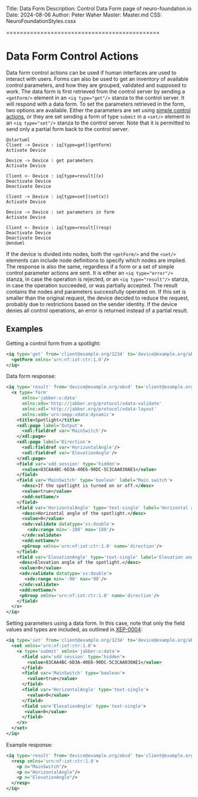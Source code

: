 Title: Data Form
Description: Control Data Form page of neuro-foundation.io
Date: 2024-08-06
Author: Peter Waher
Master: Master.md
CSS: NeuroFoundationStyles.cssx

=============================================

Data Form Control Actions
==========================

Data form control actions can be used if human interfaces are used to interact with users. Forms can also be used to get an inventory of available
control parameters, and how they are grouped, validated and supposed to work. The data form is first retrieved from the control server by sending a
`<getForm/>` element in an `<iq type="get"/>` stanza to the control server. It will respond with a data form. To set the parameters retrieved in the form, two
options are available. Either the parameters are set using [simple control actions](ControlSimpleActions.md), or they are set sending a form of type
`submit` in a `<set/>` element in an `<iq type="set"/>` stanza to the control server. Note that it is permitted to send only a partial form back to the control server.

```uml:Simple Control
@startuml
Client -> Device : iq[type=get](getForm)
Activate Device

Device -> Device : get parameters
Activate Device

Client <- Device : iq[type=result](x)
Deactivate Device
Deactivate Device

Client -> Device : iq[type=set](set(x))
Activate Device

Device -> Device : set parameters in form
Activate Device

Client <- Device : iq[type=result](resp)
Deactivate Device
Deactivate Device
@enduml
```

If the device is divided into nodes, both the `<getForm/>` and the `<set/>` elements can include node definitions to specify which nodes are implied.
The response is also the same, regardless if a form or a set of simple control parameter actions are sent. It is either an `<iq type="error"/>` stanza, 
in case the operation is rejected, or an `<iq type="result"/>` stanza, in case the operation succeeded, or was partially accepted. The result contains 
the nodes and parameters successfully operated on. If this set is smaller than the original request, the device decided to reduce the request, 
probably due to restrictions based on the sender identity. If the device denies all control operations, an error is returned instead of a partial result.


Examples
---------------

Getting a control form from a spotlight:

```xml
<iq type='get' from='client@example.org/1234' to='device@example.org/abcd' id='R0001'>
  <getForm xmlns='urn:nf:iot:ctr:1.0'/>
</iq>
```

Data form response:

```xml
<iq type='result' from='device@example.org/abcd' to='client@example.org/1234' id='R0001'>
  <x type='form'
      xmlns='jabber:x:data'
      xmlns:xdv='http://jabber.org/protocol/xdata-validate'
      xmlns:xdl='http://jabber.org/protocol/xdata-layout'
      xmlns:xdd='urn:xmpp:xdata:dynamic'>
    <title>Spotlight</title>
    <xdl:page label='Output'>
      <xdl:fieldref var='MainSwitch'/>
    </xdl:page>
    <xdl:page label='Direction'>
      <xdl:fieldref var='HorizontalAngle'/>
      <xdl:fieldref var='ElevationAngle'/>
    </xdl:page>
    <field var='xdd session' type='hidden'>
      <value>83CAA4BC-6D3A-40E6-90DC-5C3CAA030AE1</value>
    </field>
    <field var='MainSwitch' type='boolean' label='Main switch'>
      <desc>If the spotlight is turned on or off.</desc>
      <value>true</value>
      <xdd:notSame/>
    </field>
    <field var='HorizontalAngle' type='text-single' label='Horizontal angle:'>
      <desc>Horizontal angle of the spotlight.</desc>
      <value>0</value>
      <xdv:validate datatype='xs:double'>
        <xdv:range min='-180' max='180'/>
      </xdv:validate>
      <xdd:notSame/>
      <pGroup xmlns='urn:nf:iot:ctr:1.0' name='direction'/>
    </field>
    <field var='ElevationAngle' type='text-single' label='Elevation angle:'>
     <desc>Elevation angle of the spotlight.</desc>
     <value>0</value>
     <xdv:validate datatype='xs:double'>
       <xdv:range min='-90' max='90'/>
     </xdv:validate>
     <xdd:notSame/>
     <pGroup xmlns='urn:nf:iot:ctr:1.0' name='direction'/>
    </field>
  </x>
</iq>
```

Setting parameters using a data form. In this case, note that only the field values and types are included, as outlined in 
[XEP-0004](https://xmpp.org/extensions/xep-0004.html):

```xml
<iq type='set' from='client@example.org/1234' to='device@example.org/abcd' id='R0002'>
  <set xmlns='urn:nf:iot:ctr:1.0'>
    <x type='submit' xmlns='jabber:x:data'>
      <field var='xdd session' type='hidden'>
        <value>83CAA4BC-6D3A-40E6-90DC-5C3CAA030AE1</value>
      </field>
      <field var='MainSwitch' type='boolean'>
        <value>true</value>
      </field>
      <field var='HorizontalAngle' type='text-single'>
        <value>0</value>
      </field>
      <field var='ElevationAngle' type='text-single'>
       <value>0</value>
      </field>
    </x>
  </set>
</iq>
```

Example response:

```xml
<iq type='result' from='device@example.org/abcd' to='client@example.org/1234' id='R0002'>
  <resp xmlns='urn:nf:iot:ctr:1.0'>
    <p n="MainSwitch"/>
    <p n="HorizontalAngle"/>
    <p n="ElevationAngle"/>
  </resp>
</iq>
```
